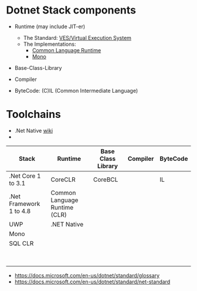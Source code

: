 # Dotnet Stack components

- Runtime (may include JIT-er) 
  - The Standard: [VES/Virtual Execution System](https://en.wikipedia.org/wiki/Virtual_Execution_System)
  - The Implementations:
    - [Common Language Runtime](https://en.wikipedia.org/wiki/Common_Language_Runtime)
    - [Mono](https://en.wikipedia.org/wiki/Mono_(software))
    
    
- Base-Class-Library
- Compiler
- ByteCode: (C)IL (Common Intermediate Language)

# Toolchains
- .Net Native [wiki](https://de.wikipedia.org/wiki/.NET_Native)
- 


| Stack | Runtime | Base Class Library | Compiler  | ByteCode |
|-------|---------|--------------------|-----------|----------|
| .Net Core 1 to 3.1 | CoreCLR | CoreBCL  |   | IL |
| .Net Framework 1 to 4.8 | Common Language Runtime (CLR) | | |
| UWP | .NET Native | 
| Mono |   |   |
| SQL CLR  |   |   |
| | | |
| | | |
| | | |
| | | |
| | | |
| | | |
| | | |
| | | |

- https://docs.microsoft.com/en-us/dotnet/standard/glossary
- https://docs.microsoft.com/en-us/dotnet/standard/net-standard

